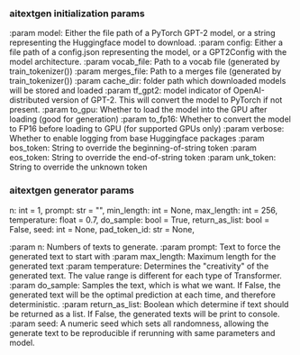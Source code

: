 ### aitextgen initialization params
:param model: Either the file path of a PyTorch GPT-2 model, or a string
representing the Huggingface model to download.
:param config: Either a file path of a config.json representing the model,
or a GPT2Config with the model architecture.
:param vocab_file: Path to a vocab file (generated by train_tokenizer())
:param merges_file: Path to a merges file (generated by train_tokenizer())
:param cache_dir: folder path which downloaded models will be stored and loaded
:param tf_gpt2: model indicator of OpenAI-distributed version of GPT-2.
This will convert the model to PyTorch if not present.
:param to_gpu: Whether to load the model into the GPU after loading
(good for generation)
:param to_fp16: Whether to convert the model to FP16 before loading
to GPU (for supported GPUs only)
:param verbose: Whether to enable logging from base Huggingface packages
:param bos_token: String to override the beginning-of-string token
:param eos_token: String to override the end-of-string token
:param unk_token: String to override the unknown token


### aitextgen generator params

n: int = 1,
prompt: str = "",
min_length: int = None,
max_length: int = 256,
temperature: float = 0.7,
do_sample: bool = True,
return_as_list: bool = False,
seed: int = None,
pad_token_id: str = None,

:param n: Numbers of texts to generate.
:param prompt: Text to force the generated text to start with
:param max_length: Maximum length for the generated text
:param temperature: Determines the "creativity" of the generated text.
The value range is different for each type of Transformer.
:param do_sample: Samples the text, which is what we want. If False,
the generated text will be the optimal prediction at each time,
and therefore deterministic.
:param return_as_list: Boolean which determine if text should be returned
as a list. If False, the generated texts will be print to console.
:param seed: A numeric seed which sets all randomness, allowing the
generate text to be reproducible if rerunning with same parameters
and model.
